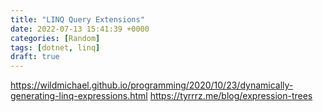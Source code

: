 ```yaml
---
title: "LINQ Query Extensions"
date: 2022-07-13 15:41:39 +0000
categories: [Random]
tags: [dotnet, linq]
draft: true
---
```


https://wildmichael.github.io/programming/2020/10/23/dynamically-generating-linq-expressions.html
https://tyrrrz.me/blog/expression-trees
